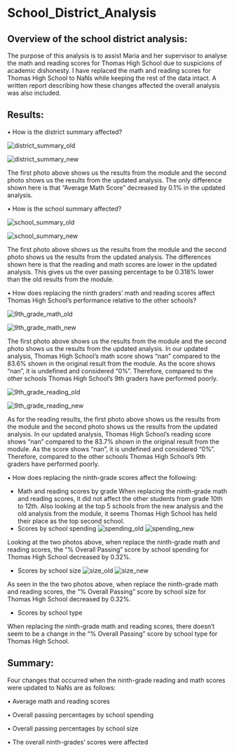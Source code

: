 # School_District_Analysis
## Overview of the school district analysis: 
The purpose of this analysis is to assist Maria and her supervisor to analyse the math and reading scores for Thomas High School due to suspicions of academic dishonesty. I have replaced the math and reading scores for Thomas High School to NaNs while keeping the rest of the data intact. A written report describing how these changes affected the overall analysis was also included.
## Results:
•	How is the district summary affected?

![district_summary_old](https://github.com/nyoung246/School_District_Analysis/blob/main/Resources/district_summary_old.PNG)

![district_summary_new](https://github.com/nyoung246/School_District_Analysis/blob/main/Resources/district_summary_new.PNG)

The first photo above shows us the results from the module and the second photo shows us the results from the updated analysis. The only difference shown here is that “Average Math Score” decreased by 0.1% in the updated analysis.

•	How is the school summary affected?

![school_summary_old](https://github.com/nyoung246/School_District_Analysis/blob/main/Resources/school_summary_old.PNG)

![school_summary_new](https://github.com/nyoung246/School_District_Analysis/blob/main/Resources/school_summary_new.PNG)

The first photo above shows us the results from the module and the second photo shows us the results from the updated analysis. The differences shown here is that the reading and math scores are lower in the updated analysis. This gives us the over passing percentage to be 0.318% lower than the old results from the module.

•	How does replacing the ninth graders’ math and reading scores affect Thomas High School’s performance relative to the other schools?

![9th_grade_math_old](https://github.com/nyoung246/School_District_Analysis/blob/main/Resources/9th_grade_math_old.PNG)

![9th_grade_math_new](https://github.com/nyoung246/School_District_Analysis/blob/main/Resources/9th_grade_math_new.PNG)

The first photo above shows us the results from the module and the second photo shows us the results from the updated analysis. In our updated analysis, Thomas High School’s math score shows “nan” compared to the 83.6% shown in the original result from the module. As the score shows “nan”, it is undefined and considered “0%”. Therefore, compared to the other schools Thomas High School’s 9th graders have performed poorly.

![9th_grade_reading_old](https://github.com/nyoung246/School_District_Analysis/blob/main/Resources/9th_grade_reading_old.PNG)

![9th_grade_reading_new](https://github.com/nyoung246/School_District_Analysis/blob/main/Resources/9th_grade_reading_new.PNG)

As for the reading results, the first photo above shows us the results from the module and the second photo shows us the results from the updated analysis. In our updated analysis, Thomas High School’s reading score shows “nan” compared to the 83.7% shown in the original result from the module. As the score shows “nan”, it is undefined and considered “0%”. Therefore, compared to the other schools Thomas High School’s 9th graders have performed poorly.

•	How does replacing the ninth-grade scores affect the following:

*  Math and reading scores by grade
When replacing the ninth-grade math and reading scores, it did not affect the other students from grade 10th to 12th. Also looking at the top 5 schools from the new analysis and the old analysis from the module, it seems Thomas High School has held their place as the top second school.
* Scores by school spending
![spending_old](https://github.com/nyoung246/School_District_Analysis/blob/main/Resources/spending_old.PNG)
![spending_new](https://github.com/nyoung246/School_District_Analysis/blob/main/Resources/spending_new.PNG)

Looking at the two photos above, when replace the ninth-grade math and reading scores, the “% Overall Passing” score by school spending for Thomas High School decreased by 0.32%.
* Scores by school size
![size_old](https://github.com/nyoung246/School_District_Analysis/blob/main/Resources/size_old.PNG)
![size_new](https://github.com/nyoung246/School_District_Analysis/blob/main/Resources/size_new.PNG)

As seen in the the two photos above, when replace the ninth-grade math and reading scores, the “% Overall Passing” score by school size for Thomas High School decreased by 0.32%.

* Scores by school type

When replacing the ninth-grade math and reading scores, there doesn’t seem to be a change in the “% Overall Passing” score by school type for Thomas High School.

## Summary:
Four changes that occurred when the ninth-grade reading and math scores were updated to NaNs are as follows:

•	Average math and reading scores

•	Overall passing percentages by school spending

•	Overall passing percentages by school size

•	The overall ninth-grades’ scores were affected
